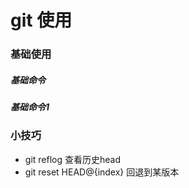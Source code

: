 # git 使用

### 基础使用

##### 基础命令
##### 基础命令1
### 小技巧

- git reflog 查看历史head
- git reset HEAD@{index} 回退到某版本



